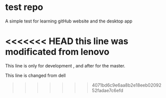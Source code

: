 # test repo
A simple test for learning gitHub website and the desktop app

<<<<<<< HEAD
this line was modificated from lenovo
=======
This line is only for development , and after for the master.

This line is changed from dell
>>>>>>> 4071bd6c9e6aa8b2e18eeb0209252fadae7c6efd

